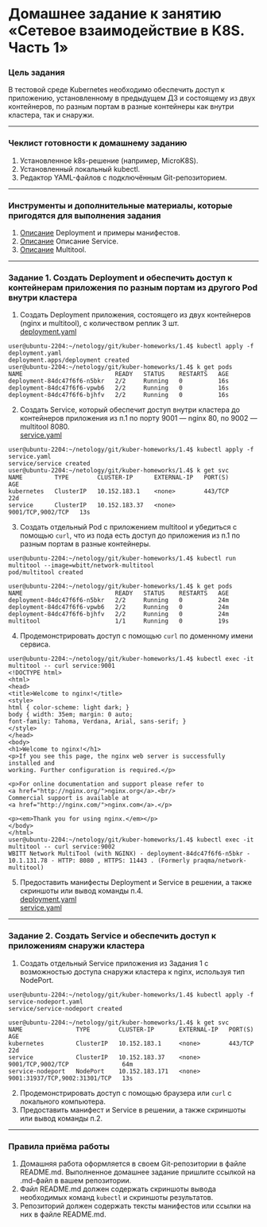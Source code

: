 # Домашнее задание к занятию «Сетевое взаимодействие в K8S. Часть 1»

### Цель задания

В тестовой среде Kubernetes необходимо обеспечить доступ к приложению, установленному в предыдущем ДЗ и состоящему из двух контейнеров, по разным портам в разные контейнеры как внутри кластера, так и снаружи.

------

### Чеклист готовности к домашнему заданию

1. Установленное k8s-решение (например, MicroK8S).
2. Установленный локальный kubectl.
3. Редактор YAML-файлов с подключённым Git-репозиторием.

------

### Инструменты и дополнительные материалы, которые пригодятся для выполнения задания

1. [Описание](https://kubernetes.io/docs/concepts/workloads/controllers/deployment/) Deployment и примеры манифестов.
2. [Описание](https://kubernetes.io/docs/concepts/services-networking/service/) Описание Service.
3. [Описание](https://github.com/wbitt/Network-MultiTool) Multitool.

------

### Задание 1. Создать Deployment и обеспечить доступ к контейнерам приложения по разным портам из другого Pod внутри кластера

1. Создать Deployment приложения, состоящего из двух контейнеров (nginx и multitool), с количеством реплик 3 шт.  
[deployment.yaml](https://github.com/michail-77/kuber-homeworks/blob/main/1.4/deployment.yaml)
```
user@ubuntu-2204:~/netology/git/kuber-homeworks/1.4$ kubectl apply -f deployment.yaml
deployment.apps/deployment created
user@ubuntu-2204:~/netology/git/kuber-homeworks/1.4$ k get pods
NAME                          READY   STATUS    RESTARTS   AGE
deployment-84dc47f6f6-n5bkr   2/2     Running   0          16s
deployment-84dc47f6f6-vpwb6   2/2     Running   0          16s
deployment-84dc47f6f6-bjhfv   2/2     Running   0          16s
```

2. Создать Service, который обеспечит доступ внутри кластера до контейнеров приложения из п.1 по порту 9001 — nginx 80, по 9002 — multitool 8080.  
[service.yaml](https://github.com/michail-77/kuber-homeworks/blob/main/1.4/service.yaml)
```
user@ubuntu-2204:~/netology/git/kuber-homeworks/1.4$ kubectl apply -f service.yaml
service/service created
user@ubuntu-2204:~/netology/git/kuber-homeworks/1.4$ k get svc
NAME         TYPE        CLUSTER-IP      EXTERNAL-IP   PORT(S)             AGE
kubernetes   ClusterIP   10.152.183.1    <none>        443/TCP             22d
service      ClusterIP   10.152.183.37   <none>        9001/TCP,9002/TCP   13s
```
3. Создать отдельный Pod с приложением multitool и убедиться с помощью `curl`, что из пода есть доступ до приложения из п.1 по разным портам в разные контейнеры.
```
user@ubuntu-2204:~/netology/git/kuber-homeworks/1.4$ kubectl run multitool --image=wbitt/network-multitool
pod/multitool created

user@ubuntu-2204:~/netology/git/kuber-homeworks/1.4$ k get pods
NAME                          READY   STATUS    RESTARTS   AGE
deployment-84dc47f6f6-n5bkr   2/2     Running   0          24m
deployment-84dc47f6f6-vpwb6   2/2     Running   0          24m
deployment-84dc47f6f6-bjhfv   2/2     Running   0          24m
multitool                     1/1     Running   0          19s

```
4. Продемонстрировать доступ с помощью `curl` по доменному имени сервиса.
```
user@ubuntu-2204:~/netology/git/kuber-homeworks/1.4$ kubectl exec -it multitool -- curl service:9001
<!DOCTYPE html>
<html>
<head>
<title>Welcome to nginx!</title>
<style>
html { color-scheme: light dark; }
body { width: 35em; margin: 0 auto;
font-family: Tahoma, Verdana, Arial, sans-serif; }
</style>
</head>
<body>
<h1>Welcome to nginx!</h1>
<p>If you see this page, the nginx web server is successfully installed and
working. Further configuration is required.</p>

<p>For online documentation and support please refer to
<a href="http://nginx.org/">nginx.org</a>.<br/>
Commercial support is available at
<a href="http://nginx.com/">nginx.com</a>.</p>

<p><em>Thank you for using nginx.</em></p>
</body>
</html>
user@ubuntu-2204:~/netology/git/kuber-homeworks/1.4$ kubectl exec -it multitool -- curl service:9002
WBITT Network MultiTool (with NGINX) - deployment-84dc47f6f6-n5bkr - 10.1.131.78 - HTTP: 8080 , HTTPS: 11443 . (Formerly praqma/network-multitool)
```
5. Предоставить манифесты Deployment и Service в решении, а также скриншоты или вывод команды п.4.  
[deployment.yaml](https://github.com/michail-77/kuber-homeworks/blob/main/1.4/deployment.yaml)  
[service.yaml](https://github.com/michail-77/kuber-homeworks/blob/main/1.4/service.yaml)  

------

### Задание 2. Создать Service и обеспечить доступ к приложениям снаружи кластера

1. Создать отдельный Service приложения из Задания 1 с возможностью доступа снаружи кластера к nginx, используя тип NodePort.
```
user@ubuntu-2204:~/netology/git/kuber-homeworks/1.4$ kubectl apply -f service-nodeport.yaml
service/service-nodeport created

user@ubuntu-2204:~/netology/git/kuber-homeworks/1.4$ k get svc
NAME               TYPE        CLUSTER-IP       EXTERNAL-IP   PORT(S)                         AGE
kubernetes         ClusterIP   10.152.183.1     <none>        443/TCP                         22d
service            ClusterIP   10.152.183.37    <none>        9001/TCP,9002/TCP               64m
service-nodeport   NodePort    10.152.183.171   <none>        9001:31937/TCP,9002:31301/TCP   13s
```
2. Продемонстрировать доступ с помощью браузера или `curl` с локального компьютера.
3. Предоставить манифест и Service в решении, а также скриншоты или вывод команды п.2.

------

### Правила приёма работы

1. Домашняя работа оформляется в своем Git-репозитории в файле README.md. Выполненное домашнее задание пришлите ссылкой на .md-файл в вашем репозитории.
2. Файл README.md должен содержать скриншоты вывода необходимых команд `kubectl` и скриншоты результатов.
3. Репозиторий должен содержать тексты манифестов или ссылки на них в файле README.md.

